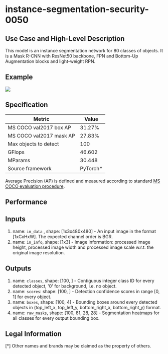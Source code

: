 # instance-segmentation-security-0050

## Use Case and High-Level Description

This model is an instance segmentation network for 80 classes of objects.
It is a Mask R-CNN with ResNet50 backbone, FPN and Bottom-Up Augmentation blocks
and light-weight RPN.

## Example

![](./instance-segmentation-security-0050.png)

## Specification

| Metric                          | Value                                     |
|---------------------------------|-------------------------------------------|
| MS COCO val2017 box AP          | 31.27%                                    |
| MS COCO val2017 mask AP         | 27.83%                                    |
| Max objects to detect           | 100                                       |
| GFlops                          | 46.602                                    |
| MParams                         | 30.448                                    |
| Source framework                | PyTorch\*                                 |

Average Precision (AP) is defined and measured according to standard
[MS COCO evaluation procedure](https://cocodataset.org/#detection-eval).

## Performance

## Inputs

1.	name: `im_data` , shape: [1x3x480x480] - An input image in the format
    [1xCxHxW]. The expected channel order is BGR.
1.	name: `im_info`, shape: [1x3] - Image information: processed image height,
    processed image width and processed image scale
    w.r.t. the original image resolution.

## Outputs

1.	name: `classes`, shape: [100, ] - Contiguous integer class ID for every
    detected object, '0' for background, i.e. no object.
1.	name: `scores`: shape: [100, ] - Detection confidence scores in range [0, 1]
    for every object.
1.	name: `boxes`, shape: [100, 4] - Bounding boxes around every detected objects
    in (top_left_x, top_left_y, bottom_right_x, bottom_right_y) format.
1.	name: `raw_masks`, shape: [100, 81, 28, 28] - Segmentation heatmaps for all
    classes for every output bounding box.

## Legal Information
[*] Other names and brands may be claimed as the property of others.
